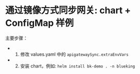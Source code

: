# 通过镜像方式同步网关: chart + ConfigMap 样例

主要步骤：
- 1. 修改 values.yaml 中的 `apigatewaySync.extraEnvVars`
- 2. 安装 chart，例如: `helm install bk-demo . -n blueking`